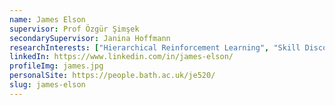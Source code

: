 ```yaml
---
name: James Elson
supervisor: Prof Özgür Şimşek
secondarySupervisor: Janina Hoffmann
researchInterests: ["Hierarchical Reinforcement Learning", "Skill Discovery"]
linkedIn: https://www.linkedin.com/in/james-elson/
profileImg: james.jpg
personalSite: https://people.bath.ac.uk/je520/
slug: james-elson
---
```

